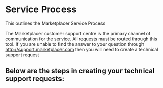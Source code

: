 # Service Process

This outlines the Marketplacer Service Process

The Marketplacer customer support centre is the primary channel of communication for the service.  All requests must be routed through this tool.  If you are unable to find the answer to your question through http://support.marketplacer.com then you will need to create a technical support request

Below are the steps in creating your technical support requests:
- 
